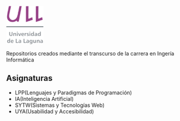 <img src="logo.png" alt="drawing" width="100"/>

Repositorios creados mediante el transcurso de la carrera en Ingería Informática

## Asignaturas

* LPP(Lenguajes y Paradigmas de Programación)
* IA(Inteligencia Artificial)
* SYTW(Sistemas y Tecnologías Web)
* UYA(Usabilidad y Accesibilidad)

